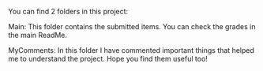 
You can find 2 folders in this project:

Main: This folder contains the submitted items. You can check the grades in the main ReadMe.

MyComments: In this folder I have commented important things that helped me to understand the project. Hope you find them useful too!

